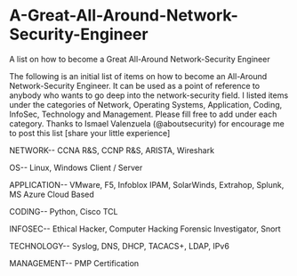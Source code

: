 # A-Great-All-Around-Network-Security-Engineer
A list on how to become a Great All-Around Network-Security Engineer

The following is an initial list of items on how to become an All-Around Network-Security Engineer. It can be used as a point of reference to anybody who wants to go deep into the network-security field. I listed items under the categories of Network, Operating Systems, Application, Coding, InfoSec, Technology and Management. Please fill free to add under each category. Thanks to Ismael Valenzuela (@aboutsecurity) for encourage me to post this list [share your little experience]

NETWORK--
CCNA R&S,
CCNP R&S,
ARISTA,
Wireshark

OS--
Linux,
Windows Client / Server

APPLICATION--
VMware,
F5,
Infoblox IPAM,
SolarWinds,
Extrahop,
Splunk,
MS Azure Cloud Based

CODING--
Python,
Cisco TCL

INFOSEC--
Ethical Hacker,
Computer Hacking Forensic Investigator,
Snort

TECHNOLOGY--
Syslog,
DNS,
DHCP,
TACACS+,
LDAP,
IPv6


MANAGEMENT--
PMP Certification

